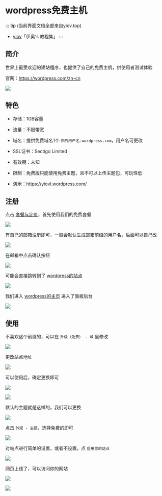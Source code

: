 # wordpress免费主机

::: tip (当前界面文档全部来自yiov.top) 
* [yiov](https://yiov.top/)「伊奥's 教程集」
:::



## 简介

世界上最受欢迎的建站程序，也提供了自己的免费主机，供使用者测试体验

官网：https://wordpress.com/zh-cn

![](/server/wordpress/wordpress-01.png)


## 特色

* 存储：1GB容量

* 流量：不限带宽

* 域名：提供免费域名1个 `你的用户名.wordpress.com`，用户名可更改

* SSL证书：Sectigo Limited

* 有效期：未知

* 限制：免费版只能使用免费主题，且不可以上传主题包，可玩性低

* 演示：https://yiovl.wordpress.com/



## 注册

点击 [套餐与定价](https://wordpress.com/zh-cn/pricing/)，首先使用我们的免费套餐

![](/server/wordpress/wordpress-02.png)


有自己的邮箱注册即可，一般会默认生成邮箱前缀的用户名，后面可以自己改

![](/server/wordpress/wordpress-03.png)

在邮箱中点击确认按钮

![](/server/wordpress/wordpress-04.png)

可能会直接跳转到了 [wordpress的站点](https://wordpress.com/sites)

![](/server/wordpress/wordpress-05.png)

我们进入 [wordpress的主页](https://wordpress.com/home/) 进入了面板后台

![](/server/wordpress/wordpress-06.png)


## 使用

不喜欢这个前缀的，可以在 `升级（免费） - 域` 里修改

![](/server/wordpress/wordpress-07.png)

更改站点地址

![](/server/wordpress/wordpress-08.png)

可以使用后，确定更换即可

![](/server/wordpress/wordpress-09.png)

![](/server/wordpress/wordpress-10.png)

默认的主题就是这样的，我们可以更换

![](/server/wordpress/wordpress-11.png)

点击 `外观 - 主题`，选择免费的即可

![](/server/wordpress/wordpress-12.png)

对站点进行简单的设置，或者不设置，点 `启用您的站点`

![](/server/wordpress/wordpress-13.png)

网页上线了，可以访问你的网站

![](/server/wordpress/wordpress-14.png)

![](/server/wordpress/wordpress-15.png)


